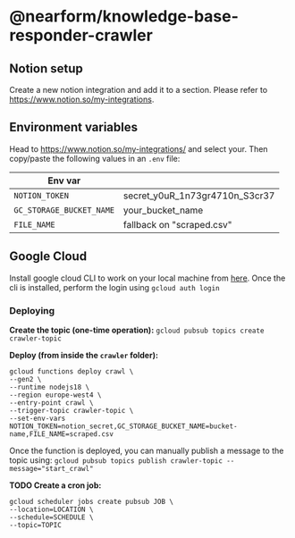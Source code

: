 # @nearform/knowledge-base-responder-crawler

## Notion setup

Create a new notion integration and add it to a section. Please refer to https://www.notion.so/my-integrations.

## Environment variables

Head to https://www.notion.so/my-integrations/ and select your. Then copy/paste the following values in an `.env` file:

| Env var                  |                                |
| ------------------------ | ------------------------------ |
| `NOTION_TOKEN`           | secret_y0uR_1n73gr4710n_S3cr37 |
| `GC_STORAGE_BUCKET_NAME` | your_bucket_name               |
| `FILE_NAME`              | fallback on "scraped.csv"      |

## Google Cloud

Install google cloud CLI to work on your local machine from [here](https://cloud.google.com/sdk/docs/install).
Once the cli is installed, perform the login using `gcloud auth login`

### Deploying

**Create the topic (one-time operation):**
`gcloud pubsub topics create crawler-topic`

**Deploy (from inside the `crawler` folder):**

```
gcloud functions deploy crawl \
--gen2 \
--runtime nodejs18 \
--region europe-west4 \
--entry-point crawl \
--trigger-topic crawler-topic \
--set-env-vars NOTION_TOKEN=notion_secret,GC_STORAGE_BUCKET_NAME=bucket-name,FILE_NAME=scraped.csv
```

Once the function is deployed, you can manually publish a message to the topic using:
`gcloud pubsub topics publish crawler-topic --message="start_crawl"`

**TODO Create a cron job:**

```
gcloud scheduler jobs create pubsub JOB \
--location=LOCATION \
--schedule=SCHEDULE \
--topic=TOPIC
```
